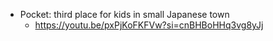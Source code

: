   * Pocket: third place for kids in small Japanese town
    * https://youtu.be/pxPjKoFKFVw?si=cnBHBoHHq3vg8yJj
